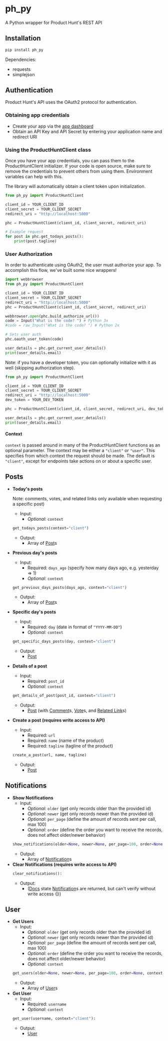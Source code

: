 ph_py
=========
A Python wrapper for Product Hunt's REST API

Installation
---
```python
pip install ph_py
```
Dependencies:
* requests
* simplejson

Authentication
---
Product Hunt's API uses the OAuth2 protocol for authentication.

### Obtaining app credentials


  - Create your app via the [app dashboard]
  - Obtain an API Key and API Secret by entering your application name and redirect URI

### Using the ProductHuntClient class
Once you have your app credentials, you can pass them to the ProductHuntClient initializer. If your code is open source,
make sure to remove the credentials to prevent others from using them. Environment variables can help with this.

The library will automatically obtain a client token upon initialization.
```python
from ph_py import ProductHuntClient

client_id = YOUR_CLIENT_ID
client_secret = YOUR_CLIENT_SECRET
redirect_uri = "http://localhost:5000"

phc = ProductHuntClient(client_id, client_secret, redirect_uri)

# Example request
for post in phc.get_todays_posts():
    print(post.tagline)
```

### User Authorization
In order to authenticate using OAuth2, the user must authorize your app. To accomplish this flow, we've built some nice wrappers!

```python
import webbrowser
from ph_py import ProductHuntClient

client_id = YOUR_CLIENT_ID
client_secret = YOUR_CLIENT_SECRET
redirect_uri = "http://localhost:5000"
phc = ProductHuntClient(client_id, client_secret, redirect_uri)

webbrowser.open(phc.build_authorize_url())
code = Input("What is the code? ") # Python 3x
#code = raw_Input("What is the code? ") # Python 2x

# Sets user auth
phc.oauth_user_token(code)

user_details = phc.get_current_user_details()
print(user_details.email)
```

Note: if you have a developer token, you can optionally initialize with it as well (skipping authorization step).
```python
from ph_py import ProductHuntClient

client_id = YOUR_CLIENT_ID
client_secret = YOUR_CLIENT_SECRET
redirect_uri = "http://localhost:5000"
dev_token = YOUR_DEV_TOKEN

phc = ProductHuntClient(client_id, client_secret, redirect_uri, dev_token)

user_details = phc.get_current_user_details()
print(user_details.email)
```

#### Context
`context` is passed around in many of the ProductHuntClient functions as an optional parameter. The context may be either a `"client"` or `"user"`.
This specifies from which context the request should be made. The default is `"client"`, except for endpoints take actions on or about a specific user.

## Posts

- **Today's posts**

  Note: comments, votes, and related links only available when requesting a specific post)
  * Input:
      * *Optional*: `context`
  ```python
  get_todays_posts(context="client")
  ```
  * Output:
    * Array of [Post]s
- **Previous day's posts**
  * Input:
    * Required: `days_ago` (specify how many days ago, e.g. yesterday => 1)
    * *Optional*: `context`
  ```python
  get_previous_days_posts(days_ago, context="client")
  ```
  * Output:
    * Array of [Post]s
- **Specific day's posts**
  * Input:
    * Required: `day` (date in format of `"YYYY-MM-DD"`)
    * *Optional*: `context`
  ```python
  get_specific_days_posts(day, context="client")
  ```
  * Output:
    * [Post]
- **Details of a post**
  * Input:
    * Required: `post_id`
    * *Optional*: `context`
  ```python
  get_details_of_post(post_id, context="client")
  ```
  * Output:
    * [Post] (with [Comment]s, [Vote]s, and [Related Link]s)
- **Create a post (requires write access to API)**
  * Input:
    * Required: `url`
    * Required: `name` (name of the product)
    * Required: `tagline` (tagline of the product)
  ```python
  create_a_post(url, name, tagline)
  ```
  * Output:
    * [Post]

## Notifications

- **Show Notifications**
  * Input:
    * *Optional*: `older` (get only records older than the provided id)
    * *Optional*: `newer` (get only records newer than the provided id)
    * *Optional*: `per_page` (define the amount of records sent per call, max 100)
    * *Optional*: `order` (define the order you want to receive the records, does not affect older/newer behavior)
  ```python
  show_notifications(older=None, newer=None, per_page=100, order=None)
  ```
  * Output:
    * Array of [Notification]s
- **Clear Notifications (requires write access to API)**
  ```python
  clear_notifications():
  ```
  * Output:
    * ([Docs](https://api.producthunt.com/v1/docs/notifications/notificationsdestroy__clear_your_notifications_count) state [Notification]s are returned, but can't verify without write access :pensive:)

## User

- **Get Users**
  * Input:
    * *Optional*: `older` (get only records older than the provided id)
    * *Optional*: `newer` (get only records newer than the provided id)
    * *Optional*: `per_page` (define the amount of records sent per call, max 100)
    * *Optional*: `order` (define the order you want to receive the records, does not affect older/newer behavior)
    * *Optional*: `context`
  ```python
  get_users(older=None, newer=None, per_page=100, order=None, context="client")
  ```
  * Output:
    * Array of [User]s
- **Get User**
  * Input:
    * Required: `username`
    * *Optional*: `context`
  ```python
  get_user(username, context="client"):
  ```
  * Output:
    * [User]

[app dashboard]:https://www.producthunt.com/v1/oauth/applications
[Post]:https://github.com/Jasdev/ph_py/blob/master/ph_py/models/post.py
[Comment]:https://github.com/Jasdev/ph_py/blob/master/ph_py/models/comment.py
[Vote]:https://github.com/Jasdev/ph_py/blob/master/ph_py/models/vote.py
[Related Link]:https://github.com/Jasdev/ph_py/blob/master/ph_py/models/related_link.py
[Notification]:https://github.com/Jasdev/ph_py/blob/master/ph_py/models/notification.py
[User]:https://github.com/Jasdev/ph_py/blob/master/ph_py/models/user.py
